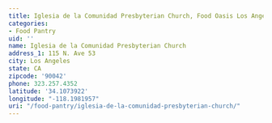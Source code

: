 ```yaml
---
title: Iglesia de la Comunidad Presbyterian Church, Food Oasis Los Angeles
categories:
- Food Pantry
uid: ''
name: Iglesia de la Comunidad Presbyterian Church
address_1: 115 N. Ave 53
city: Los Angeles
state: CA
zipcode: '90042'
phone: 323.257.4352
latitude: '34.1073922'
longitude: "-118.1981957"
uri: "/food-pantry/iglesia-de-la-comunidad-presbyterian-church/"
---
```



